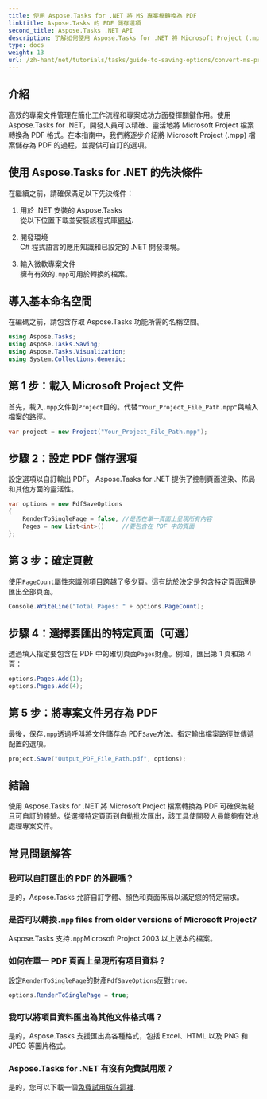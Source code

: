 ```yaml
---
title: 使用 Aspose.Tasks for .NET 將 MS 專案檔轉換為 PDF
linktitle: Aspose.Tasks 的 PDF 儲存選項
second_title: Aspose.Tasks .NET API
description: 了解如何使用 Aspose.Tasks for .NET 將 Microsoft Project (.mpp) 檔案轉換為 PDF。請依照此逐步指南自訂 PDF 輸出、選擇特定頁面以及自動批次轉換。
type: docs
weight: 13
url: /zh-hant/net/tutorials/tasks/guide-to-saving-options/convert-ms-project-files-to-pdf/
---
```

## 介紹

高效的專案文件管理在簡化工作流程和專案成功方面發揮關鍵作用。使用 Aspose.Tasks for .NET，開發人員可以精確、靈活地將 Microsoft Project 檔案轉換為 PDF 格式。在本指南中，我們將逐步介紹將 Microsoft Project (.mpp) 檔案儲存為 PDF 的過程，並提供可自訂的選項。

## 使用 Aspose.Tasks for .NET 的先決條件

在繼續之前，請確保滿足以下先決條件：

1. 用於 .NET 安裝的 Aspose.Tasks  
   從以下位置下載並安裝該程式庫[網站](https://releases.aspose.com/tasks/net/).

2. 開發環境  
   C# 程式語言的應用知識和已設定的 .NET 開發環境。

3. 輸入微軟專案文件  
   擁有有效的`.mpp`可用於轉換的檔案。

## 導入基本命名空間

在編碼之前，請包含存取 Aspose.Tasks 功能所需的名稱空間。 

```csharp
using Aspose.Tasks;
using Aspose.Tasks.Saving;
using Aspose.Tasks.Visualization;
using System.Collections.Generic;
```

## 第 1 步：載入 Microsoft Project 文件

首先，載入`.mpp`文件到`Project`目的。代替`"Your_Project_File_Path.mpp"`與輸入檔案的路徑。

```csharp
var project = new Project("Your_Project_File_Path.mpp");
```

## 步驟 2：設定 PDF 儲存選項

設定選項以自訂輸出 PDF。 Aspose.Tasks for .NET 提供了控制頁面渲染、佈局和其他方面的靈活性。

```csharp
var options = new PdfSaveOptions
{
    RenderToSinglePage = false, //是否在單一頁面上呈現所有內容
    Pages = new List<int>()     //要包含在 PDF 中的頁面
};
```

## 第 3 步：確定頁數

使用`PageCount`屬性來識別項目跨越了多少頁。這有助於決定是包含特定頁面還是匯出全部頁面。

```csharp
Console.WriteLine("Total Pages: " + options.PageCount);
```

## 步驟 4：選擇要匯出的特定頁面（可選）

透過填入指定要包含在 PDF 中的確切頁面`Pages`財產。例如，匯出第 1 頁和第 4 頁：

```csharp
options.Pages.Add(1);
options.Pages.Add(4);
```

## 第 5 步：將專案文件另存為 PDF

最後，保存`.mpp`透過呼叫將文件儲存為 PDF`Save`方法。指定輸出檔案路徑並傳遞配置的選項。

```csharp
project.Save("Output_PDF_File_Path.pdf", options);
```

## 結論

使用 Aspose.Tasks for .NET 將 Microsoft Project 檔案轉換為 PDF 可確保無縫且可自訂的體驗。從選擇特定頁面到自動批次匯出，該工具使開發人員能夠有效地處理專案文件。

## 常見問題解答

### 我可以自訂匯出的 PDF 的外觀嗎？
是的，Aspose.Tasks 允許自訂字體、顏色和頁面佈局以滿足您的特定需求。

### 是否可以轉換`.mpp` files from older versions of Microsoft Project?
Aspose.Tasks 支持`.mpp`Microsoft Project 2003 以上版本的檔案。

### 如何在單一 PDF 頁面上呈現所有項目資料？
設定`RenderToSinglePage`的財產`PdfSaveOptions`反對`true`.

```csharp
options.RenderToSinglePage = true;
```

### 我可以將項目資料匯出為其他文件格式嗎？
是的，Aspose.Tasks 支援匯出為各種格式，包括 Excel、HTML 以及 PNG 和 JPEG 等圖片格式。

### Aspose.Tasks for .NET 有沒有免費試用版？
是的，您可以下載一個[免費試用版在這裡](https://releases.aspose.com/).